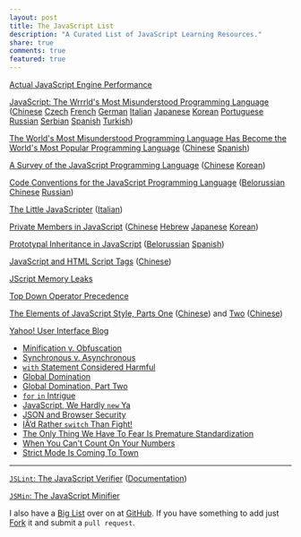 ```yaml
---
layout: post
title: The JavaScript List
description: "A Curated List of JavaScript Learning Resources."
share: true
comments: true
featured: true
---
```


[Actual JavaScript Engine Performance ][1]

[JavaScript:  The Wrrrld's Most Misunderstood Programming Language][2] ([Chinese][3] [Czech][4] [French][5] [German][6] [Italian][7] [Japanese][8] [Korean][9] [Portuguese][10] [Russian][11] [Serbian][12] [Spanish][13] [Turkish][14])

[The World's Most Misunderstood Programming Language Has Become the World's Most Popular Programming Language][15] ([Chinese][16] [Spanish][17])

[A Survey of the JavaScript Programming Language][18] ([Chinese][19] [Korean][20])

[ Code Conventions for the JavaScript Programming Language][21] ([Belorussian][22] [Chinese][23] [Russian][24])

[The Little JavaScripter][25] ([Italian][26])

[Private Members in JavaScript][27] ([Chinese][28] [Hebrew][29] [Japanese][30] [Korean][31])

[Prototypal Inheritance in JavaScript][32] ([Belorussian][33] [Spanish][34])

[JavaScript and HTML Script Tags][35] ([Chinese][36])

[JScript Memory Leaks][37]

[Top Down Operator Precedence][38]

[The Elements of JavaScript Style, Parts One][39] ([Chinese][40]) and [Two][41] ([Chinese][42])

[Yahoo! User Interface Blog][43]

* [Minification v. Obfuscation][44]
* [Synchronous v. Asynchronous][45]
* [`with` Statement Considered Harmful][46]
* [Global Domination][47]
* [Global Domination, Part Two][48]
* [`for` `in` Intrigue][49]
* [JavaScript, We Hardly `new` Ya][50]
* [JSON and Browser Security][51]
* [ IÂ’d Rather `switch` Than Fight!][52]
* [ The Only Thing We Have To Fear Is Premature Standardization][53]
* [ When You Can't Count On Your Numbers][54]
* [ Strict Mode Is Coming To Town][55]

* * *

[`JSLint`: The JavaScript Verifier][56] ([Documentation][57])

[`JSMin`: The JavaScript Minifier][58]

I also have a [Big List](http://katieball.me/big-ass-resource-list/) over on at [GitHub](http://github.com/roachhd). If you have something to add just [Fork](https://github.com/roachhd/big-ass-resource-list/fork) it and submit a `pull request`.


[1]: http://roachhd.github.com/notepad/extras/actual-javascript/performance
[2]: http://javascript.crockford.com/javascript.html
[3]: http://javascript.crockford.com/zh/javascript.html
[4]: http://devel.virtage.com/2009/01/cs-javascript-nejnepochopenejsi-programovaci-jazyk-sveta/
[5]: http://microclub.ch/2012/10/21/javascript-le-langage-de-programmation-le-plus-incompris-du-monde/
[6]: http://www.pseliger.de/translations/Douglas-Crockford/missunderstood-JavaScript.html
[7]: http://eineki.wordpress.com/2009/07/19/javascript-il-linguaggio-di-programmazione-piu-incompreso-del-mondo/
[8]: http://d.hatena.ne.jp/brazil/20050829/1125321936
[9]: http://home.postech.ac.kr/~skyul/javascript.html
[10]: http://javascript.crockford.com/pt/javascript.html
[11]: http://blog.digitalbank.org/2009/02/javascript-javascript-mocha-livescript.html
[12]: http://science.webhostinggeeks.com/ava-na-vishe-pogreshno-skhva-en-programski-ezik-na-svetu-be
[13]: http://javascriptexperts.blogspot.com/2009/03/javascript-el-lennguaje-de-programacion.html
[14]: http://blog.tayfunsen.com/2009/02/javascript-dunyann-en-fazla-yanls.html
[15]: http://javascript.crockford.com/popular.html
[16]: http://www.ajaxjs.com/popular.htm
[17]: http://blog.continuum.cl/?p=18
[18]: http://javascript.crockford.com/survey.html
[19]: http://jinsh2.blogspot.com/2006/12/survey-of-javascript-programming.html
[20]: http://steadypost.net/post/lecture/id/2/
[21]: http://javascript.crockford.com/code.html
[22]: http://pc.de/pages/kodeks-kanvencyi-javaScript
[23]: http://news.csdn.net/n/20080114/112705.html
[24]: http://anton.kovalyov.net/javascript/conventions.html
[25]: http://javascript.crockford.com/little.html
[26]: http://eineki.wordpress.com/2009/08/13/javascript-il-piccolo-programmatore-javascript/
[27]: http://javascript.crockford.com/private.html
[28]: http://javascript.crockford.com/zh/private.html
[29]: http://javascript.crockford.com/he/private.html
[30]: http://d.hatena.ne.jp/brazil/20051028/1130468761
[31]: http://mulriver.egloos.com/4666528
[32]: http://javascript.crockford.com/prototypal.html
[33]: http://webhostingrating.com/libs/prototypal-inheritance-in-javascript-be
[34]: http://blog.continuum.cl/?p=33
[35]: http://javascript.crockford.com/script.html
[36]: http://www.dreamdu.com/blog/2008/08/08/script/
[37]: http://javascript.crockford.com/memory/leak.html
[38]: http://javascript.crockford.com/tdop/tdop.html
[39]: http://javascript.crockford.com/style1.html
[40]: http://dancewithnet.com/2008/01/26/the-elements-of-javascript-style-part-one/
[41]: http://javascript.crockford.com/style2.html
[42]: http://dancewithnet.com/2008/01/30/the-elements-of-javascript-style-part-two/
[43]: http://www.yuiblog.com/
[44]: http://yuiblog.com/blog/2006/03/06/minification-v-obfuscation/
[45]: http://yuiblog.com/blog/2006/04/04/synchronous-v-asynchronous/
[46]: http://yuiblog.com/blog/2006/04/11/with-statement-considered-harmful/
[47]: http://yuiblog.com/blog/2006/06/01/global-domination/
[48]: http://yuiblog.com/blog/2008/04/16/global-domination-part-two/
[49]: http://yuiblog.com/blog/2006/09/26/for-in-intrigue/
[50]: http://yuiblog.com/blog/2006/11/13/javascript-we-hardly-new-ya/
[51]: http://yuiblog.com/blog/2007/04/10/json-and-browser-security/
[52]: http://yuiblog.com/blog/2007/04/25/id-rather-switch-than-fight/
[53]: http://yuiblog.com/blog/2008/08/14/premature-standardization/
[54]: http://yuiblog.com/blog/2009/03/10/when-you-cant-count-on-your-numbers/
[55]: http://www.yuiblog.com/blog/2010/12/14/strict-mode-is-coming-to-town/
[56]: http://www.JSLint.com
[57]: http://www.JSLint.com/lint.html
[58]: http://javascript.crockford.com/jsmin.html
  

